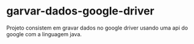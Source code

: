 # garvar-dados-google-driver
Projeto consistem em gravar dados no google driver usando uma api do google com a linguagem java.
